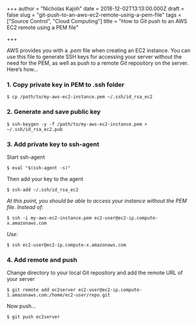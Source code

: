 +++
author = "Nicholas Kajoh"
date = 2018-12-02T13:13:00.000Z
draft = false
slug = "git-push-to-an-aws-ec2-remote-using-a-pem-file"
tags = ["Source Control", "Cloud Computing"]
title = "How to Git push to an AWS EC2 remote using a PEM file"

+++


AWS provides you with a _.pem_ file when creating an EC2 instance. You can use this file to generate SSH keys for accessing your server without the need for the PEM, as well as push to a remote Git repository on the server. Here’s how…

### 1\. Copy private key in PEM to .ssh folder

    $ cp /path/to/my-aws-ec2-instance.pem ~/.ssh/id_rsa_ec2
    

### 2\. Generate and save public key

    $ ssh-keygen -y -f /path/to/my-aws-ec2-instance.pem > ~/.ssh/id_rsa_ec2.pub
    

### 3\. Add private key to ssh-agent

Start ssh-agent

    $ eval "$(ssh-agent -s)"
    

Then add your key to the agent

    $ ssh-add ~/.ssh/id_rsa_ec2
    

_At this point, you should be able to access your instance without the PEM file. Instead of:_

    $ ssh -i my-aws-ec2-instance.pem ec2-user@ec2-ip.compute-x.amazonaws.com
    

_Use:_

    $ ssh ec2-user@ec2-ip.compute-x.amazonaws.com
    

### 4\. Add remote and push

Change directory to your local Git repository and add the remote URL of your server

    $ git remote add ec2server ec2-user@ec2-ip.compute-1.amazonaws.com:/home/ec2-user/repo.git
    

Now push…

    $ git push ec2server